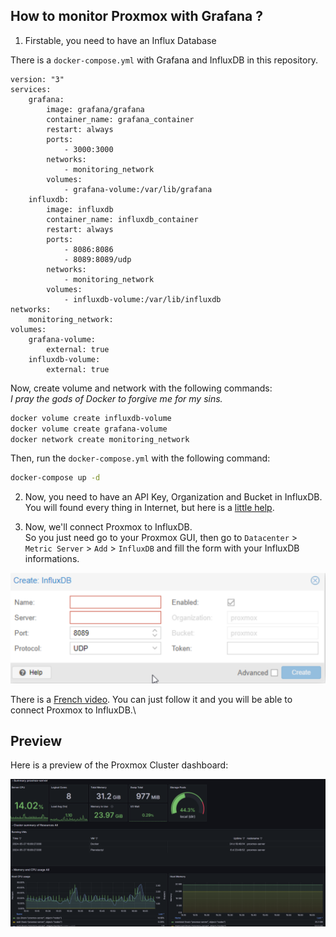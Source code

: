 ## How to monitor Proxmox with Grafana ?

1) Firstable, you need to have an Influx Database

There is a `docker-compose.yml` with Grafana and InfluxDB in this repository.

```docker
version: "3"
services:
    grafana:
        image: grafana/grafana
        container_name: grafana_container
        restart: always
        ports:
            - 3000:3000
        networks:
            - monitoring_network
        volumes:
            - grafana-volume:/var/lib/grafana
    influxdb:
        image: influxdb
        container_name: influxdb_container
        restart: always
        ports:
            - 8086:8086
            - 8089:8089/udp
        networks:
            - monitoring_network
        volumes:
            - influxdb-volume:/var/lib/influxdb
networks:
    monitoring_network:
volumes:
    grafana-volume:
        external: true
    influxdb-volume:
        external: true
``` 

Now, create volume and network with the following commands:\
*I pray the gods of Docker to forgive me for my sins.*
```bash
docker volume create influxdb-volume
docker volume create grafana-volume
docker network create monitoring_network
```

Then, run the `docker-compose.yml` with the following command:
```bash
docker-compose up -d
```
2) Now, you need to have an API Key, Organization and Bucket in InfluxDB.\
You will found every thing in Internet, but here is a [little help](https://docs.influxdata.com/influxdb/v2/admin/buckets/create-bucket/).


3) Now, we'll connect Proxmox to InfluxDB.\
So you just need go to your Proxmox GUI, then go to `Datacenter` > `Metric Server` > `Add` > `InfluxDB` and fill the form with your InfluxDB informations.

![alt text](src/img/Configuration.png)



There is a [French video](https://www.youtube.com/watch?v=2bENL_l7y4c). You can just follow it and you will be able to connect Proxmox to InfluxDB.\


## Preview

Here is a preview of the Proxmox Cluster dashboard:

![alt text](src/img/Preview.png)